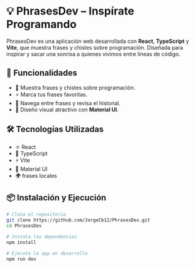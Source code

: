 # 💡 PhrasesDev – Inspírate Programando

PhrasesDev es una aplicación web desarrollada con **React**, **TypeScript** y **Vite**, que muestra frases  y chistes sobre programación. Diseñada para inspirar y sacar una sonrisa a quienes vivimos entre líneas de código.


## 🚀 Funcionalidades

- 📜 Muestra frases y chistes sobre programación.
- ⭐ Marca tus frases favoritas.
- 🔄 Navega entre frases y revisa el historial.
- 🌙 Diseño visual atractivo con **Material UI**.


## 🛠️ Tecnologías Utilizadas

- ⚛️ React
- 🧠 TypeScript
- ⚡ Vite
- 🎨 Material UI
- 🌍 frases locales


## 📦 Instalación y Ejecución

```bash
# Clona el repositorio
git clone https://github.com/JorgeCb12/PhrasesDev.git
cd PhrasesDev

# Instala las dependencias
npm install

# Ejecuta la app en desarrollo
npm run dev
